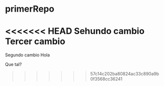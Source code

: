 # primerRepo


<<<<<<< HEAD
Sehundo cambio
Tercer cambio
=======
Segundo cambio
Hola

Que tal?
>>>>>>> 57c14c202ba80824ac33c890a9b0f3568cc36241
